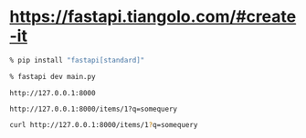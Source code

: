 # https://fastapi.tiangolo.com/#create-it

```bash
% pip install "fastapi[standard]"
```

```bash
% fastapi dev main.py
```

```
http://127.0.0.1:8000
```

```
http://127.0.0.1:8000/items/1?q=somequery
```

```bash
curl http://127.0.0.1:8000/items/1?q=somequery
```



